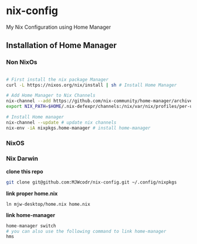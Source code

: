 # nix-config
My Nix Configuration using Home Manager

## Installation of Home Manager

### Non NixOs

```bash

# First install the nix package Manager
curl -L https://nixos.org/nix/install | sh # Install Home Manager

# Add Home Manager to Nix Channels
nix-channel --add https://github.com/nix-community/home-manager/archive/master.tar.gz # add home manager nix channel
export NIX_PATH=$HOME/.nix-defexpr/channels:/nix/var/nix/profiles/per-user/root/channels${NIX_PATH:+:$NIX_PATH} # export NIX_PATH

# Install Home manager
nix-channel --update # update nix channels
nix-env -iA nixpkgs.home-manager # install home-manager
```

### NixOS



### Nix Darwin

**clone this repo**

```bash
git clone git@github.com:MJWcodr/nix-config.git ~/.config/nixpkgs

```

**link proper home.nix**

```
ln mjw-desktop/home.nix home.nix
```

**link home-manager**

```bash
home-manager switch
# you can also use the following command to link home-manager
hms
```
